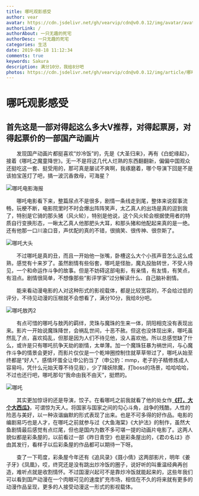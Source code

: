 ```yaml
---
title: 哪吒观影感受
author: vear
avatar: https://cdn.jsdelivr.net/gh/vearvip/cdn@v0.0.12/img/avatar/avatar.webp
authorLink: /
authorAbout: 一只无趣的死宅
authorDesc: 一只无趣的死宅
categories: 生活
date: 2019-08-18 11:12:34
comments: true
keywords: Sakura
description: 满分10分，我给8分吧
photos: https://cdn.jsdelivr.net/gh/vearvip/cdn@v0.0.12/img/article/哪吒影评/哪吒敖丙.webp
---
```

# 哪吒观影感受
## 首先这是一部对得起这么多大V推荐，对得起票房，对得起票价的一部国产动画片
&emsp;&emsp;发现国产动画片都挺喜欢“炒冷饭”的，先是《大圣归来》，再有《白蛇缘起》，接着《哪吒之魔童降世》。无一不是将这几代人烂熟的东西翻翻新，偏偏中国观众还挺吃这一套、挺受用的，那可真是屡试不爽啊，我琢磨着，哪个导演下回是不是该拍宝莲灯了吧，搞一波沉香救母，可海星？

![哪吒电影海报](https://cdn.jsdelivr.net/gh/vearvip/cdn@v0.0.12/img/article/哪吒影评/哪吒电影海报.webp)

&emsp;&emsp;哪吒电影看下来，整篇尿点不是很多，剧情一条线走到尾，整体来说叙事流畅，玩梗不断，电影院里时不时会爆出阵阵笑声，太乙真人的出场是真的逗到我了，特别是它骑的那头猪（风火轮），特别是他说，这个风火轮会根据使用者的特质自行变换形态，一瞅太乙真人他那肥头大耳，和那头猪和他配起来真的是一绝。还有他那一口川渝口音，声优配的真的不错，很搞笑、很传神、很奈斯了。

![哪吒大头](https://cdn.jsdelivr.net/gh/vearvip/cdn@v0.0.12/img/article/哪吒影评/哪吒大头.webp)

&emsp;&emsp;不过哪吒是真的丑，而且一开始他一张嘴，卧槽这么大个小孩声音怎么这么成熟，感觉有十来岁了。虽然剧情有些俗套，哪吒是怪胎，魔丸投胎转世，不受人待见，一个和命运作斗争的故事。但是不妨碍这部电影，有亲情，有友情，有笑点，有泪点。剧情很简单，不想像那些“影评学家”过分解读什么、自己脑补剧情。

&emsp;&emsp;能来看动漫电影的人对这种形式的影视载体，都是比较宽容的，不会给过低的评分，不待见动漫的压根就不会想看了，满分10分，我给8分吧。

![哪吒敖丙2](https://cdn.jsdelivr.net/gh/vearvip/cdn@v0.0.12/img/article/哪吒影评/哪吒敖丙2.webp)



&emsp;&emsp;有点可惜的哪吒与敖丙的羁绊，灵珠与魔珠的生来一体，阴阳相克没有表现出来。影片一开始说魔珠降世，会祸乱世间，十恶不赦。但这也没体现出来，哪吒虽然乱了点，喜欢捣乱，但那是因为人们不待见他，没人喜欢他。所以总感觉缺了什么，或许是只有哪吒抗争天劫的剧情，太单薄。加一个魔珠狂暴为祸世间，与心魔作斗争的情景会更好，而影片仅仅是一个乾坤圈控制住就草草带过了，哪吒从始至终都是“好人”，感情坏蛋全让申公豹当了（申公豹：mmp，老子豹子精修炼成人容易吗，凭什么元始天尊不待见我），少了降妖除魔，打boss的场景，哈哈哈哈，不过也还行吧，哪吒那句“我命由我不由天”，挺燃的。


![哪吒](https://cdn.jsdelivr.net/gh/vearvip/cdn@v0.0.12/img/article/哪吒影评/哪吒.webp)


&emsp;&emsp;其实更加惊讶的还是导演，饺子。在看哪吒之前我就看了他的处女作[**《打，大个大西瓜》**](https://www.bilibili.com/video/av5414902?from=search&seid=15614048164674279377)，可谓惊为天人。将国家与国家之间的勾心斗角，战争的残酷，人性的险恶与美好，以一种诙谐幽默的形式表现了出来。也是不可多得的好作品。电影的编剧易巧也是人才，在哪吒之前就参与过《大鱼海棠》《大护法》的制作，虽然大鱼剧情最后感觉有点烂尾，但也是国内为数不多可堪一提的动画片电影了。这两人貌似都是彩条屋的，以前看过一部《昨日青空》也是彩条屋出的，《君の名は》亦由其发行，看样子以后彩条屋的作品都可以期待一下呀。


&emsp;&emsp;查了一下苟度，彩条屋今年还有《追风录》《聂小倩》这两部影片，明年《姜子牙》《凤凰》，哎，终究还是没有跳出炒冷饭的圈子，说好听的叫重温经典再创造，难听点就是收割情怀。不过国漫兴起可不是靠炒冷饭就能起来的，这些年我们可以看到国产动漫在一个肉眼可见的速度扩充市场，相信在不久的将来就有更多的动漫作品呈现，更多的人接受动漫这一形式的影视载体。



